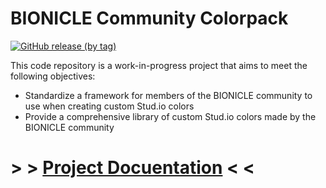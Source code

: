 # BIONICLE Community Colorpack

[![GitHub release (by tag)](https://img.shields.io/github/downloads/kohila/bionicle-community-colorpack/v1.0.0-beta.1/total?style=for-the-badge&logo=github&link=https%3A%2F%2Fgithub.com%2FKohila%2Fbionicle-community-colorpack%2Freleases%2Ftag%2Fv1.0.0-beta.1)
](https://github.com/Kohila/bionicle-community-colorpack/releases/tag/v1.0.0-beta.1)

This code repository is a work-in-progress project that aims to meet the following objectives:

- Standardize a framework for members of the BIONICLE community to use when creating custom Stud.io colors
- Provide a comprehensive library of custom Stud.io colors made by the BIONICLE community

# > > [**Project Docuentation**](/documentation/README.md) < <